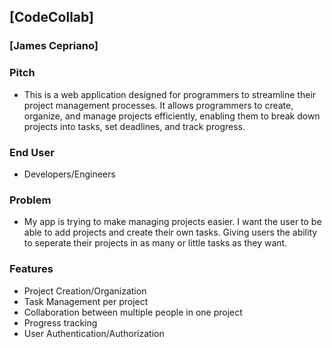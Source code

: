 ## [CodeCollab]

### [James Cepriano]

### Pitch
* This is a web application designed for programmers to streamline their project management processes. It allows programmers
to create, organize, and manage projects efficiently, enabling them to break down projects into tasks, set deadlines, and track
progress.

### End User
* Developers/Engineers

### Problem
* My app is trying to make managing projects easier. I want the user to be able to add projects and create their own tasks.
Giving users the ability to seperate their projects in as many or little tasks as they want. 

### Features
* Project Creation/Organization
* Task Management per project
* Collaboration between multiple people in one project
* Progress tracking
* User Authentication/Authorization
